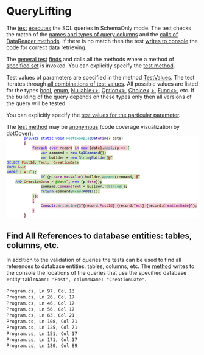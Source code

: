 # QueryLifting
The [test](Foo.Tests/QueryTests.cs#L33) 
[executes](Foo.Tests/QueryChecker.cs#L31)
the SQL queries in SchemaOnly mode. 
The test checks the match of 
the [names and types of query columns](Foo/Program.cs#L48)
and the [calls of DataReader methods](Foo/Program.cs#L56). 
If there is no match then the test 
[writes to console](Foo.Tests/QueryChecker.cs#L116)
the code for correct data retrieving.

The [general test](Foo.Tests/QueryTests.cs#L33)
[finds](QueryLifting/UsageResolver.cs#L14) and calls 
all the methods where a method of
[specified set](Foo.Tests/QueryTests.cs#L44)
is invoked.
You can explicitly specify
the [test method](Foo.Tests/QueryTests.cs#L60).

Test values of parameters are specified in the method
[TestValues](Foo.Tests/QueryTests.cs#L73).
The test iterates through
[all combinations of test values](QueryLifting/EnumerableExtensions.cs#L10).
All possible values are listed for the types 
[bool](https://msdn.microsoft.com/en-us/library/system.boolean(v=vs.110).aspx), 
[enum](https://msdn.microsoft.com/en-us/library/sbbt4032.aspx), 
[Nullable<>](https://msdn.microsoft.com/en-us/library/b3h38hb0(v=vs.110).aspx), 
[Option<>](QueryLifting/Option.cs#L11), 
[Choice<,>](QueryLifting/Choice.cs#L5), 
[Func<>](https://msdn.microsoft.com/en-us/library/bb534960(v=vs.110).aspx), 
etc.
If the building of the query depends on these types only then all versions of the query will be tested.

You can explicitly specify 
the [test values for the particular parameter](Foo.Tests/QueryTests.cs#L60).

The [test method](Foo/Program.cs#L67) 
may be [anonymous](QueryLifting/Func.cs#L7)
(code coverage visualization by [dotCover](https://www.jetbrains.com/help/dotcover/10.0/Visualizing_Code_Coverage.html)):  
![Code coverage](Images/CodeCoverage.png?raw=true "Code coverage")  

## Find All References to database entities: tables, columns, etc.

In addition to the validation of queries the tests can be used to find 
all references to database entities: tables, columns, etc. 
The [method](Foo.Tests/QueryTests.cs#L191) 
writes to the console the locations of the queries that use 
the specified database entity `tableName: "Post", columnName: "CreationDate"`.
```
Program.cs, Ln 97, Col 13
Program.cs, Ln 26, Col 17
Program.cs, Ln 46, Col 17
Program.cs, Ln 56, Col 17
Program.cs, Ln 63, Col 21
Program.cs, Ln 108, Col 71
Program.cs, Ln 125, Col 71
Program.cs, Ln 151, Col 17
Program.cs, Ln 171, Col 17
Program.cs, Ln 180, Col 89
```
